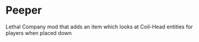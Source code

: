 # Peeper
 Lethal Company mod that adds an item which looks at Coil-Head entities for players when placed down
